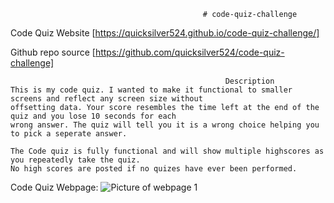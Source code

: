                                                # code-quiz-challenge


Code Quiz Website [https://quicksilver524.github.io/code-quiz-challenge/]

Github repo source [https://github.com/quicksilver524/code-quiz-challenge]

                                                    Description
    This is my code quiz. I wanted to make it functional to smaller screens and reflect any screen size without 
    offsetting data. Your score resembles the time left at the end of the quiz and you lose 10 seconds for each 
    wrong answer. The quiz will tell you it is a wrong choice helping you to pick a seperate answer. 

    The Code quiz is fully functional and will show multiple highscores as you repeatedly take the quiz. 
    No high scores are posted if no quizes have ever been performed.

Code Quiz Webpage:  ![Picture of webpage 1](.assets/images/ss1.png)

